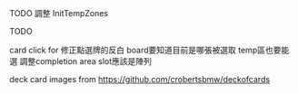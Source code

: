 ﻿
TODO
調整 InitTempZones


TODO

card click
for 修正點選牌的反白
board要知道目前是哪張被選取
temp區也要能選
調整completion area  slot應該是陣列


deck card images from 
https://github.com/crobertsbmw/deckofcards